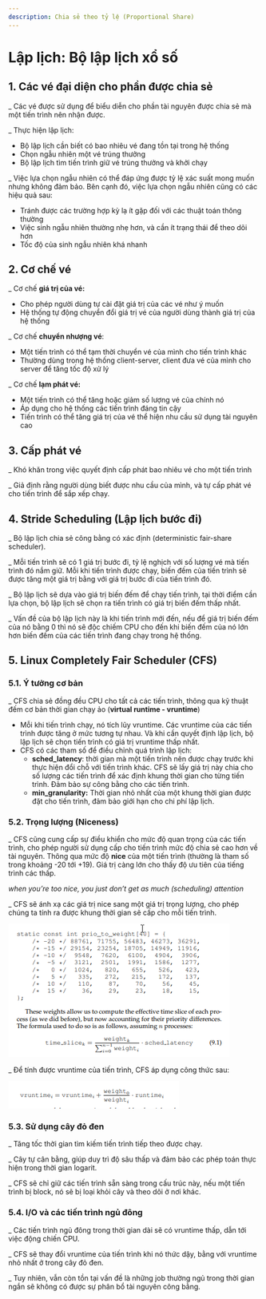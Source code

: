 ```yaml
---
description: Chia sẻ theo tỷ lệ (Proportional Share)
---
```


# Lập lịch: Bộ lập lịch xổ số

## 1. Các vé đại diện cho phần được chia sẻ

\_ Các vé được sử dụng để biểu diễn cho phần tài nguyên được chia sẻ mà một tiến trình nên nhận được.

\_ Thực hiện lập lịch:

* Bộ lập lịch cần biết có bao nhiêu vé đang tồn tại trong hệ thống
* Chọn ngẫu nhiên một vé trúng thưởng
* Bộ lập lịch tìm tiến trình giữ vé trúng thưởng và khởi chạy

\_ Việc lựa chọn ngẫu nhiên có thể đáp ứng được tỷ lệ xác suất mong muốn nhưng không đảm bảo. Bên cạnh đó, việc lựa chọn ngẫu nhiên cũng có các hiệu quả sau:

* Tránh được các trường hợp kỳ lạ ít gặp đối với các thuật toán thông thường
* Việc sinh ngẫu nhiên thường nhẹ hơn, và cần ít trạng thái để theo dõi hơn
* Tốc độ của sinh ngẫu nhiên khá nhanh

## 2. Cơ chế vé

\_ Cơ chế **giá trị của vé:**

* Cho phép người dùng tự cài đặt giá trị của các vé như ý muốn
* Hệ thống tự động chuyển đổi giá trị vé của người dùng thành giá trị của hệ thống

\_ Cơ chế **chuyển nhượng vé**:

* Một tiến trình có thể tạm thời chuyển vé của mình cho tiến trình khác
* Thường dùng trong hệ thống client-server, client đưa vé của mình cho server để tăng tốc độ xử lý

\_ Cơ chế **lạm phát vé:**

* Một tiến trình có thể tăng hoặc giảm số lượng vé của chính nó
* Áp dụng cho hệ thống các tiến trình đáng tin cậy
* Tiến trình có thể tăng giá trị của vé thể hiện nhu cầu sử dụng tài nguyên cao

## 3. Cấp phát vé

\_ Khó khăn trong việc quyết định cấp phát bao nhiêu vé cho một tiến trình

\_ Giả định rằng người dùng biết được nhu cầu của mình, và tự cấp phát vé cho tiến trình để sắp xếp chạy.

## 4. Stride Scheduling \(Lập lịch bước đi\)

\_ Bộ lập lịch chia sẻ công bằng có xác định \(deterministic fair-share scheduler\).

\_ Mỗi tiến trình sẽ có 1 giá trị bước đi, tỷ lệ nghịch với số lượng vé mà tiến trình đó nắm giữ. Mỗi khi tiến trình được chạy, biến đếm của tiến trình sẽ được tăng một giá trị bằng với giá trị bước đi của tiến trình đó.

\_ Bộ lập lịch sẽ dựa vào giá trị biến đếm để chạy tiến trình, tại thời điểm cần lựa chọn, bộ lập lịch sẽ chọn ra tiến trình có giá trị biến đếm thấp nhất.

\_ Vấn đề của bộ lập lịch này là khi tiến trình mới đến, nếu để giá trị biến đếm của nó bằng 0 thì nó sẽ độc chiếm CPU cho đến khi biến đếm của nó lớn hơn biến đếm của các tiến trình đang chạy trong hệ thống.

## 5. Linux Completely Fair Scheduler \(CFS\)

### 5.1. Ý tưởng cơ bản

\_ CFS chia sẻ đồng đều CPU cho tất cả các tiến trình, thông qua kỹ thuật đếm cơ bản thời gian chạy ảo \(**virtual runtime - vruntime**\)

* Mỗi khi tiến trình chạy, nó tích lũy vruntime. Các vruntime của các tiến trình được tăng ở mức tương tự nhau. Và khi cần quyết định lập lịch, bộ lập lịch sẽ chọn tiến trình có giá trị vruntime thấp nhất.
* CFS có các tham số để điều chỉnh quá trình lập lịch:
  * **sched\_latency**: thời gian mà một tiến trình nên được chạy trước khi thực hiện đổi chỗ với tiến trình khác. CFS sẽ lấy giá trị này chia cho số lượng các tiến trình để xác định khung thời gian cho từng tiến trình. Đảm bảo sự công bằng cho các tiến trình.
  * **min\_granularity:** Thời gian nhỏ nhất của một khung thời gian được đặt cho tiến trình, đảm bảo giới hạn cho chi phí lập lịch.

### 5.2. Trọng lượng \(Niceness\)

\_ CFS cũng cung cấp sự điều khiển cho mức độ quan trọng của các tiến trình, cho phép người sử dụng cấp cho tiến trình mức độ chia sẻ cao hơn về tài nguyên. Thông qua mức độ **nice** của một tiến trình \(thường là tham số trong khoảng -20 tới +19\). Giá trị càng lớn cho thấy độ ưu tiên của tiếng trình các thấp.

_when you’re too nice,
 you just don’t get as much \(scheduling\) attention_

\_ CFS sẽ ánh xạ các giá trị nice sang một giá trị trọng lượng, cho phép chúng ta tính ra được khung thời gian sẽ cấp cho mỗi tiến trình.

![B&#x1EA3;ng &#xE1;nh x&#x1EA1; nice - weight v&#xE0; c&#xF4;ng th&#x1EE9;c t&#xED;nh khung th&#x1EDD;i gian.](../../../.gitbook/assets/cfs_niceweighmap_formula.png)

\_ Để tính được vruntime của tiến trình, CFS áp dụng công thức sau:

![CFS vruntime](../../../.gitbook/assets/cfs_vruntime.png)

### 5.3. Sử dụng cây đỏ đen

\_ Tăng tốc thời gian tìm kiếm tiến trình tiếp theo được chạy.

\_ Cây tự cân bằng, giúp duy trì độ sâu thấp và đảm bảo các phép toán thực hiện trong thời gian logarit.

\_ CFS sẽ chỉ giữ các tiến trình sẵn sàng trong cấu trúc này, nếu một tiến trình bị block, nó sẽ bị loại khỏi cây và theo dõi ở nơi khác.

### 5.4. I/O và các tiến trình ngủ đông

\_ Các tiến trình ngủ đông trong thời gian dài sẽ có vruntime thấp, dẫn tới việc động chiến CPU.

\_ CFS sẽ thay đổi vruntime của tiến trình khi nó thức dậy, bằng với vruntime nhỏ nhất ở trong cây đỏ đen.

\_ Tuy nhiên, vẫn còn tồn tại vấn đề là những job thường ngủ trong thời gian ngắn sẽ không có được sự phân bổ tài nguyên công bằng.







